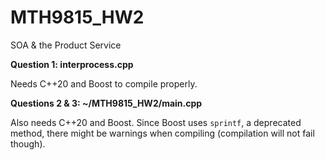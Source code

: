 # MTH9815_HW2
SOA &amp; the Product Service

__Question 1: interprocess.cpp__

Needs C++20 and Boost to compile properly.

__Questions 2 & 3: ~/MTH9815_HW2/main.cpp__

Also needs C++20 and Boost. Since Boost uses `sprintf`, a deprecated method, there might be warnings when compiling (compilation will not fail though).
